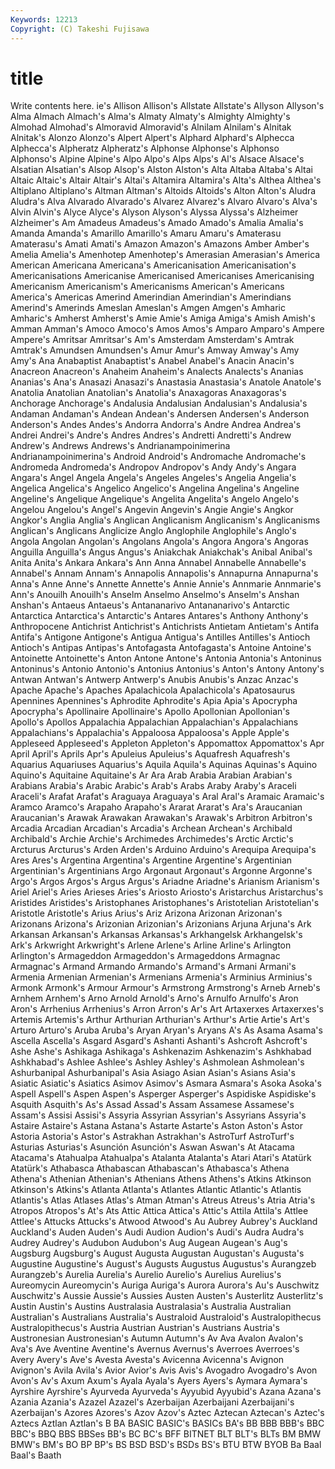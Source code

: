 ```yaml
---
Keywords: 12213 
Copyright: (C) Takeshi Fujisawa
---
```


# title

Write contents here.
ie's Allison Allison's
Allstate Allstate's Allyson Allyson's Alma Almach Almach's Alma's Almaty Almaty's
Almighty Almighty's Almohad Almohad's Almoravid Almoravid's Alnilam Alnilam's Alnitak Alnitak's
Alonzo Alonzo's Alpert Alpert's Alphard Alphard's Alphecca Alphecca's Alpheratz Alpheratz's
Alphonse Alphonse's Alphonso Alphonso's Alpine Alpine's Alpo Alpo's Alps Alps's
Al's Alsace Alsace's Alsatian Alsatian's Alsop Alsop's Alston Alston's Alta
Altaba Altaba's Altai Altaic Altaic's Altair Altair's Altai's Altamira Altamira's
Alta's Althea Althea's Altiplano Altiplano's Altman Altman's Altoids Altoids's Alton
Alton's Aludra Aludra's Alva Alvarado Alvarado's Alvarez Alvarez's Alvaro Alvaro's
Alva's Alvin Alvin's Alyce Alyce's Alyson Alyson's Alyssa Alyssa's Alzheimer
Alzheimer's Am Amadeus Amadeus's Amado Amado's Amalia Amalia's Amanda Amanda's
Amarillo Amarillo's Amaru Amaru's Amaterasu Amaterasu's Amati Amati's Amazon Amazon's
Amazons Amber Amber's Amelia Amelia's Amenhotep Amenhotep's Amerasian Amerasian's America
American Americana Americana's Americanisation Americanisation's Americanisations Americanise Americanised Americanises Americanising
Americanism Americanism's Americanisms American's Americans America's Americas Amerind Amerindian Amerindian's
Amerindians Amerind's Amerinds Ameslan Ameslan's Amgen Amgen's Amharic Amharic's Amherst
Amherst's Amie Amie's Amiga Amiga's Amish Amish's Amman Amman's Amoco
Amoco's Amos Amos's Amparo Amparo's Ampere Ampere's Amritsar Amritsar's Am's
Amsterdam Amsterdam's Amtrak Amtrak's Amundsen Amundsen's Amur Amur's Amway Amway's
Amy Amy's Ana Anabaptist Anabaptist's Anabel Anabel's Anacin Anacin's Anacreon
Anacreon's Anaheim Anaheim's Analects Analects's Ananias Ananias's Ana's Anasazi Anasazi's
Anastasia Anastasia's Anatole Anatole's Anatolia Anatolian Anatolian's Anatolia's Anaxagoras Anaxagoras's
Anchorage Anchorage's Andalusia Andalusian Andalusian's Andalusia's Andaman Andaman's Andean Andean's
Andersen Andersen's Anderson Anderson's Andes Andes's Andorra Andorra's Andre Andrea
Andrea's Andrei Andrei's Andre's Andres Andres's Andretti Andretti's Andrew Andrew's
Andrews Andrews's Andrianampoinimerina Andrianampoinimerina's Android Android's Andromache Andromache's Andromeda Andromeda's
Andropov Andropov's Andy Andy's Angara Angara's Angel Angela Angela's Angeles
Angeles's Angelia Angelia's Angelica Angelica's Angelico Angelico's Angelina Angelina's Angeline
Angeline's Angelique Angelique's Angelita Angelita's Angelo Angelo's Angelou Angelou's Angel's
Angevin Angevin's Angie Angie's Angkor Angkor's Anglia Anglia's Anglican Anglicanism
Anglicanism's Anglicanisms Anglican's Anglicans Anglicize Anglo Anglophile Anglophile's Anglo's Angola
Angolan Angolan's Angolans Angola's Angora Angora's Angoras Anguilla Anguilla's Angus
Angus's Aniakchak Aniakchak's Anibal Anibal's Anita Anita's Ankara Ankara's Ann
Anna Annabel Annabelle Annabelle's Annabel's Annam Annam's Annapolis Annapolis's Annapurna
Annapurna's Anna's Anne Anne's Annette Annette's Annie Annie's Annmarie Annmarie's
Ann's Anouilh Anouilh's Anselm Anselmo Anselmo's Anselm's Anshan Anshan's Antaeus
Antaeus's Antananarivo Antananarivo's Antarctic Antarctica Antarctica's Antarctic's Antares Antares's Anthony
Anthony's Anthropocene Antichrist Antichrist's Antichrists Antietam Antietam's Antifa Antifa's Antigone
Antigone's Antigua Antigua's Antilles Antilles's Antioch Antioch's Antipas Antipas's Antofagasta
Antofagasta's Antoine Antoine's Antoinette Antoinette's Anton Antone Antone's Antonia Antonia's
Antoninus Antoninus's Antonio Antonio's Antonius Antonius's Anton's Antony Antony's Antwan
Antwan's Antwerp Antwerp's Anubis Anubis's Anzac Anzac's Apache Apache's Apaches
Apalachicola Apalachicola's Apatosaurus Apennines Apennines's Aphrodite Aphrodite's Apia Apia's Apocrypha
Apocrypha's Apollinaire Apollinaire's Apollo Apollonian Apollonian's Apollo's Apollos Appalachia Appalachian
Appalachian's Appalachians Appalachians's Appalachia's Appaloosa Appaloosa's Apple Apple's Appleseed Appleseed's
Appleton Appleton's Appomattox Appomattox's Apr April April's Aprils Apr's Apuleius
Apuleius's Aquafresh Aquafresh's Aquarius Aquariuses Aquarius's Aquila Aquila's Aquinas Aquinas's
Aquino Aquino's Aquitaine Aquitaine's Ar Ara Arab Arabia Arabian Arabian's
Arabians Arabia's Arabic Arabic's Arab's Arabs Araby Araby's Araceli Araceli's
Arafat Arafat's Araguaya Araguaya's Aral Aral's Aramaic Aramaic's Aramco Aramco's
Arapaho Arapaho's Ararat Ararat's Ara's Araucanian Araucanian's Arawak Arawakan Arawakan's
Arawak's Arbitron Arbitron's Arcadia Arcadian Arcadian's Arcadia's Archean Archean's Archibald
Archibald's Archie Archie's Archimedes Archimedes's Arctic Arctic's Arcturus Arcturus's Arden
Arden's Arduino Arduino's Arequipa Arequipa's Ares Ares's Argentina Argentina's Argentine
Argentine's Argentinian Argentinian's Argentinians Argo Argonaut Argonaut's Argonne Argonne's Argo's
Argos Argos's Argus Argus's Ariadne Ariadne's Arianism Arianism's Ariel Ariel's
Aries Arieses Aries's Ariosto Ariosto's Aristarchus Aristarchus's Aristides Aristides's Aristophanes
Aristophanes's Aristotelian Aristotelian's Aristotle Aristotle's Arius Arius's Ariz Arizona Arizonan
Arizonan's Arizonans Arizona's Arizonian Arizonian's Arizonians Arjuna Arjuna's Ark Arkansan
Arkansan's Arkansas Arkansas's Arkhangelsk Arkhangelsk's Ark's Arkwright Arkwright's Arlene Arlene's
Arline Arline's Arlington Arlington's Armageddon Armageddon's Armageddons Armagnac Armagnac's Armand
Armando Armando's Armand's Armani Armani's Armenia Armenian Armenian's Armenians Armenia's
Arminius Arminius's Armonk Armonk's Armour Armour's Armstrong Armstrong's Arneb Arneb's
Arnhem Arnhem's Arno Arnold Arnold's Arno's Arnulfo Arnulfo's Aron Aron's
Arrhenius Arrhenius's Arron Arron's Ar's Art Artaxerxes Artaxerxes's Artemis Artemis's
Arthur Arthurian Arthurian's Arthur's Artie Artie's Art's Arturo Arturo's Aruba
Aruba's Aryan Aryan's Aryans A's As Asama Asama's Ascella Ascella's
Asgard Asgard's Ashanti Ashanti's Ashcroft Ashcroft's Ashe Ashe's Ashikaga Ashikaga's
Ashkenazim Ashkenazim's Ashkhabad Ashkhabad's Ashlee Ashlee's Ashley Ashley's Ashmolean Ashmolean's
Ashurbanipal Ashurbanipal's Asia Asiago Asian Asian's Asians Asia's Asiatic Asiatic's
Asiatics Asimov Asimov's Asmara Asmara's Asoka Asoka's Aspell Aspell's Aspen
Aspen's Asperger Asperger's Aspidiske Aspidiske's Asquith Asquith's As's Assad Assad's
Assam Assamese Assamese's Assam's Assisi Assisi's Assyria Assyrian Assyrian's Assyrians
Assyria's Astaire Astaire's Astana Astana's Astarte Astarte's Aston Aston's Astor
Astoria Astoria's Astor's Astrakhan Astrakhan's AstroTurf AstroTurf's Asturias Asturias's Asunción
Asunción's Aswan Aswan's At Atacama Atacama's Atahualpa Atahualpa's Atalanta Atalanta's
Atari Atari's Atatürk Atatürk's Athabasca Athabascan Athabascan's Athabasca's Athena Athena's
Athenian Athenian's Athenians Athens Athens's Atkins Atkinson Atkinson's Atkins's Atlanta
Atlanta's Atlantes Atlantic Atlantic's Atlantis Atlantis's Atlas Atlases Atlas's Atman
Atman's Atreus Atreus's Atria Atria's Atropos Atropos's At's Ats Attic
Attica Attica's Attic's Attila Attila's Attlee Attlee's Attucks Attucks's Atwood
Atwood's Au Aubrey Aubrey's Auckland Auckland's Auden Auden's Audi Audion
Audion's Audi's Audra Audra's Audrey Audrey's Audubon Audubon's Aug Augean
Augean's Aug's Augsburg Augsburg's August Augusta Augustan Augustan's Augusta's Augustine
Augustine's August's Augusts Augustus Augustus's Aurangzeb Aurangzeb's Aurelia Aurelia's Aurelio
Aurelio's Aurelius Aurelius's Aureomycin Aureomycin's Auriga Auriga's Aurora Aurora's Au's
Auschwitz Auschwitz's Aussie Aussie's Aussies Austen Austen's Austerlitz Austerlitz's Austin
Austin's Austins Australasia Australasia's Australia Australian Australian's Australians Australia's Australoid
Australoid's Australopithecus Australopithecus's Austria Austrian Austrian's Austrians Austria's Austronesian Austronesian's
Autumn Autumn's Av Ava Avalon Avalon's Ava's Ave Aventine Aventine's
Avernus Avernus's Averroes Averroes's Avery Avery's Ave's Avesta Avesta's Avicenna
Avicenna's Avignon Avignon's Avila Avila's Avior Avior's Avis Avis's Avogadro
Avogadro's Avon Avon's Av's Axum Axum's Ayala Ayala's Ayers Ayers's
Aymara Aymara's Ayrshire Ayrshire's Ayurveda Ayurveda's Ayyubid Ayyubid's Azana Azana's
Azania Azania's Azazel Azazel's Azerbaijan Azerbaijani Azerbaijani's Azerbaijan's Azores Azores's
Azov Azov's Aztec Aztecan Aztecan's Aztec's Aztecs Aztlan Aztlan's B
BA BASIC BASIC's BASICs BA's BB BBB BBB's BBC BBC's
BBQ BBS BBSes BB's BC BC's BFF BITNET BLT BLT's
BLTs BM BMW BMW's BM's BO BP BP's BS BSD
BSD's BSDs BS's BTU BTW BYOB Ba Baal Baal's Baath
